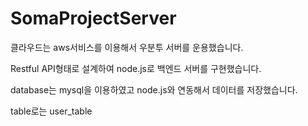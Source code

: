 # SomaProjectServer
클라우드는 aws서비스를 이용해서 우분투 서버를 운용했습니다.

Restful API형태로 설계하여 node.js로 백엔드 서버를 구현했습니다.

database는 mysql을 이용하였고 node.js와 연동해서 데이터를 저장했습니다.

table로는 user_table 
